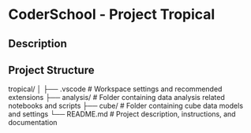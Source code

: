# CoderSchool - Project Tropical

## Description

## Project Structure
tropical/
│
├── .vscode                  # Workspace settings and recommended extensions 
├── analysis/                # Folder containing data analysis related notebooks and scripts
├── cube/                    # Folder containing cube data models and settings
└── README.md                # Project description, instructions, and documentation